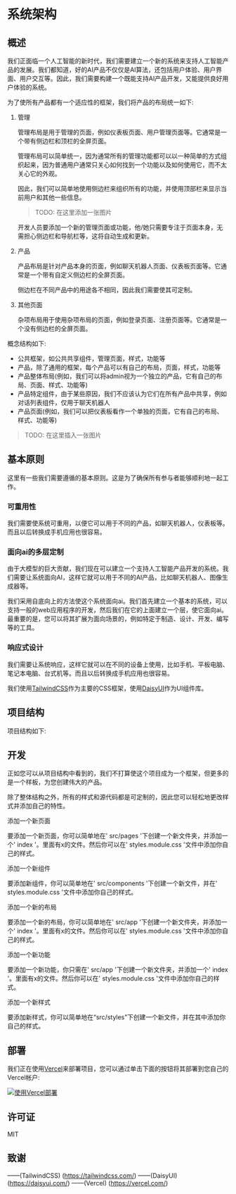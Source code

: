 # 系统架构

## 概述

我们正面临一个人工智能的新时代，我们需要建立一个新的系统来支持人工智能产品的发展。我们都知道，好的AI产品不仅仅是AI算法，还包括用户体验、用户界面、用户交互等。因此，我们需要构建一个既能支持AI产品开发，又能提供良好用户体验的系统。

为了使所有产品都有一个适应性的框架，我们将产品的布局统一如下:

1. 管理

    管理布局是用于管理的页面，例如仪表板页面、用户管理页面等。它通常是一个带有侧边栏和顶栏的全屏页面。

    管理布局可以简单统一，因为通常所有的管理功能都可以以一种简单的方式组织起来，因为普通用户通常只关心如何找到一个功能以及如何使用它，而不太关心它的外观。

    因此，我们可以简单地使用侧边栏来组织所有的功能，并使用顶部栏来显示当前用户和其他一些信息。

    > TODO: 在这里添加一张图片

    开发人员要添加一个新的管理页面或功能，他/她只需要专注于页面本身，无需担心侧边栏和导航栏等，这将自动生成和更新。

1. 产品

    产品布局是针对产品本身的页面，例如聊天机器人页面、仪表板页面等。它通常是一个带有自定义侧边栏的全屏页面。

    侧边栏在不同产品中的用途各不相同，因此我们需要使其可定制。

1. 其他页面

    杂项布局用于使用杂项布局的页面，例如登录页面、注册页面等。它通常是一个没有侧边栏的全屏页面。

概念结构如下:

* 公共框架，如公共共享组件，管理页面，样式，功能等
* 产品，除了通用的框架，每个产品可以有自己的布局，页面，样式，功能等
* 产品整体布局(例如，我们可以将admin视为一个独立的产品，它有自己的布局、页面、样式、功能等)
* 产品特定组件，由于某些原因，我们不应该认为它们在所有产品中共享，例如对话列表组件，仅用于聊天机器人
* 产品页面(例如，我们可以把仪表板看作一个单独的页面，它有自己的布局、样式、功能等)

> TODO: 在这里插入一张图片

## 基本原则

这里有一些我们需要遵循的基本原则。这是为了确保所有参与者能够顺利地一起工作。

### 可重用性

我们需要使系统可重用，以便它可以用于不同的产品，如聊天机器人，仪表板等。而且以后转换成手机应用也很容易。

### 面向ai的多层定制

由于大模型的巨大贡献，我们现在可以建立一个支持人工智能产品开发的系统。我们需要让系统面向AI，这样它就可以用于不同的AI产品，比如聊天机器人、图像生成器等。

我们采用自底向上的方法使这个系统面向ai。我们首先建立一个基本的系统，可以支持一般的web应用程序的开发，然后我们在它的上面建立一个层，使它面向ai。最重要的是，您可以将其扩展为面向场景的，例如特定于制造、设计、开发、编写等的工具。

### 响应式设计

我们需要让系统响应，这样它就可以在不同的设备上使用，比如手机、平板电脑、笔记本电脑、台式机等。而且以后转换成手机应用也很容易。

我们使用[TailwindCSS](https://tailwindcss.com/)作为主要的CSS框架，使用[DaisyUI](https://daisyui.com/)作为UI组件库。

## 项目结构

项目结构如下:

## 开发

正如您可以从项目结构中看到的，我们不打算使这个项目成为一个框架，但更多的是一个样板，为您创建伟大的产品。

除了整体结构之外，所有的样式和源代码都是可定制的，因此您可以轻松地更改样式并添加自己的特性。

添加一个新页面

要添加一个新页面，你可以简单地在' src/pages '下创建一个新文件夹，并添加一个' index '。里面有x的文件。然后你可以在' styles.module.css '文件中添加你自己的样式。

添加一个新组件

要添加新组件，你可以简单地在' src/components '下创建一个新文件，并在' styles.module.css '文件中添加你自己的样式。

添加一个新的布局

要添加一个新的布局，你可以简单地在' src/app '下创建一个新文件夹，并添加一个' index '。里面有x的文件。然后你可以在' styles.module.css '文件中添加你自己的样式。

添加一个新功能

要添加一个新功能，你只需在' src/app '下创建一个新文件夹，并添加一个' index '。里面有x的文件。然后你可以在' styles.module.css '文件中添加你自己的样式。

添加一个新样式

要添加新样式，你可以简单地在“src/styles”下创建一个新文件，并在其中添加你自己的样式。

## 部署

我们正在使用[Vercel](https://vercel.com/)来部署项目，您可以通过单击下面的按钮将其部署到您自己的Vercel帐户:

[![使用Vercel部署](https://vercel.com/button)](https://vercel.com/import/project?template=tiwater/aitool-template)

## 许可证

MIT

## 致谢

——(TailwindCSS) (https://tailwindcss.com/)
——(DaisyUI) (https://daisyui.com/)
——(Vercel) (https://vercel.com/)
